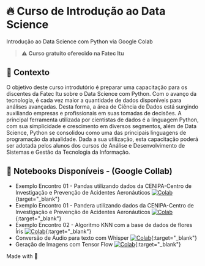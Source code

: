 # 🔥 Curso de Introdução ao Data Science

Introdução ao Data Science com Python via Google Colab

> ⚠️ **Curso gratuito oferecido na Fatec Itu**

## 🧠 Contexto

O objetivo deste curso introdutório é preparar uma capacitação para os discentes da Fatec Itu sobre o Data Science com Python. Com o avanço da tecnologia, é cada vez maior a quantidade de dados disponíveis para análises avançadas. Desta forma, a área de Ciência de Dados está surgindo auxiliando empresas e profissionais em suas tomadas de decisões. A principal ferramenta utilizada por cientistas de dados é a linguagem Python, com sua simplicidade e crescimento em diversos segmentos, além de Data Science, Python se consolidou como uma das principais linguagens de programação da atualidade.
Dada a sua utilização, esta capacitação poderá ser adotada pelos alunos dos cursos de Análise e Desenvolvimento de Sistemas e Gestão da Tecnologia da Informação. 

## 📔 Notebooks Disponíveis - (Google Collab)

* Exemplo Encontro 01 - Pandas utilizando dados da CENIPA-Centro de Investigação e Prevenção de Acidentes Aeronáuticos [![Colab](https://colab.research.google.com/assets/colab-badge.svg)](https://colab.research.google.com/drive/1-o71My61X8MmOGNsgZJiDLUR637ODnZ5?usp=sharing){target="_blank"}
* Exemplo Encontro 01 - Pandera utilizando dados da CENIPA-Centro de Investigação e Prevenção de Acidentes Aeronáuticos [![Colab](https://colab.research.google.com/assets/colab-badge.svg)](https://colab.research.google.com/drive/1Xj2s14jgzqMQ4sd94LUU_wT0YvkDcJ06?usp=sharing){:target="_blank"}
* Exemplo Encontro 02 - Algoritmo KNN com a base de dados de flores Íris [![Colab](https://colab.research.google.com/assets/colab-badge.svg)](https://colab.research.google.com/drive/1vISMd1VbBx4jhBPCA9mIWte484F87LQC?usp=sharing){:target="_blank"}
* Conversão de Áudio para texto com Whisper [![Colab](https://colab.research.google.com/assets/colab-badge.svg)](https://colab.research.google.com/drive/1-qHJOvIEVWVnl12EoS-5vYnQdAYcQY9H?usp=sharing){:target="_blank"}
* Geração de Imagens com Tensor Flow [![Colab](https://colab.research.google.com/assets/colab-badge.svg)](https://colab.research.google.com/drive/1lEPpIhcXE7hdMsO1lFgDyzDyAqC-UlqB?usp=sharing){:target="_blank"}


Made with 💜
